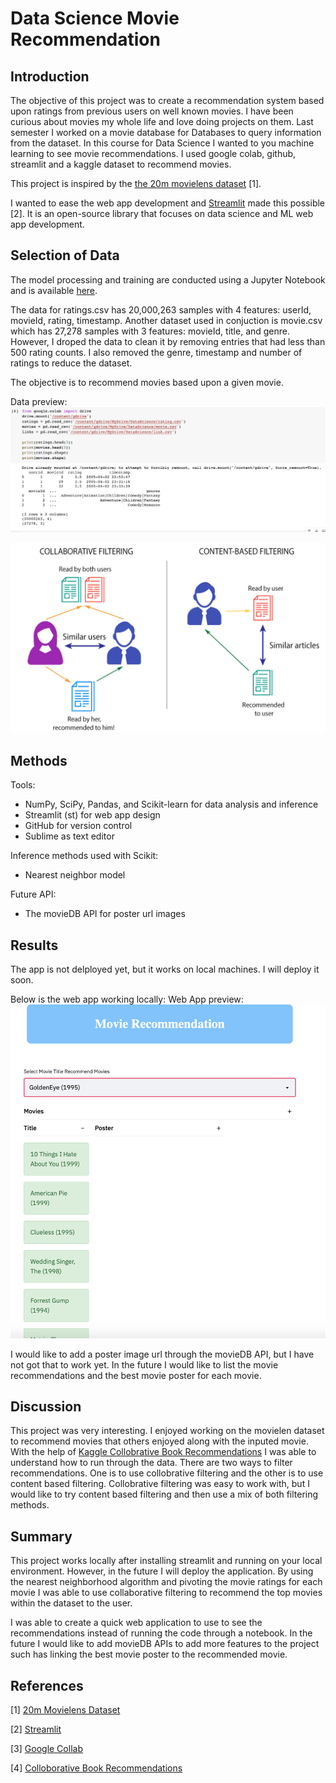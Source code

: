 # Data Science Movie Recommendation


## Introduction
The objective of this project was to create a recommendation system based upon ratings from previous users on well known movies.
I have been curious about movies my whole life and love doing projects on them. Last semester I worked on a movie database for Databases to query information from the dataset. In this course for Data Science I wanted to you machine learning to see movie recommendations. I used google colab, github, streamlit and a kaggle dataset to recommend movies.

This project is inspired by the [the 20m movielens dataset](https://www.kaggle.com/grouplens/movielens-20m-dataset) [1].  

I wanted to ease the web app development and [Streamlit](https://www.streamlit.io/) made this possible [2]. It is an open-source library that focuses on data science and ML web app development. 

## Selection of Data

The model processing and training are conducted using a Jupyter Notebook and is available [here](https://github.com/nguyenj32/dsMovie/blob/main/MovieReccomendation.ipynb).

The data for ratings.csv has 20,000,263 samples with 4 features: userId, movieId, rating, timestamp. Another dataset used in conjuction is movie.csv which has 27,278 samples with 3 features: movieId, title, and genre. However, I droped the data to clean it by removing entries that had less than 500 rating counts. I also removed the genre, timestamp and number of ratings to reduce the dataset. 

The objective is to recommend movies based upon a given movie.

Data preview: 
![data screenshot](./DataPreview.png)

![Filtering](./Filtering.png)


## Methods

Tools:
- NumPy, SciPy, Pandas, and Scikit-learn for data analysis and inference
- Streamlit (st) for web app design
- GitHub for version control
- Sublime as text editor

Inference methods used with Scikit:
- Nearest neighbor model

Future API:
- The movieDB API for poster url images

## Results
The app is not delployed yet, but it works on local machines. I will deploy it soon.

Below is the web app working locally:
Web App preview: 
![Web App screenshot](./WebApp.png)

I would like to add a poster image url through the movieDB API, but I have not got that to work yet.
In the future I would like to list the movie recommendations and the best movie poster for each movie.

## Discussion
This project was very interesting. I enjoyed working on the movielen dataset to recommend movies that others enjoyed along with the inputed movie. With the help of 
[Kaggle Collobrative Book Recommendations](https://www.kaggle.com/sankha1998/collaborative-book-recommendation-system) I was able to understand how to run through the data. There are two ways to filter recommendations. One is to use collobrative filtering and the other is to use content based filtering. Collobrative filtering was easy to work with, but I would like to try content based filtering and then use a mix of both filtering methods. 

## Summary
This project works locally after installing streamlit and running on your local environment. However, in the future I will deploy the application. By using the nearest neighborhood algorithm and pivoting the movie ratings for each movie I was able to use collaborative filtering to recommend the top movies within the dataset to the user.

I was able to create a quick web application to use to see the recommendations instead of running the code through a notebook.
In the future I would like to add movieDB APIs to add more features to the project such has linking the best movie poster to the recommended movie.

## References
[1] [20m Movielens Dataset](https://www.kaggle.com/grouplens/movielens-20m-dataset)

[2] [Streamlit](https://www.streamlit.io/)

[3] [Google Collab](lab.research.google.com/drive/1aDNapHbcVyGnXLpuQ6qyfXgQa9nd2r4x#scrollTo=JIVismfIUkX1)

[4] [Colloborative Book Recommendations](https://www.kaggle.com/sankha1998/collaborative-book-recommendation-system)
